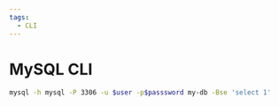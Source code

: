 ```yaml
---
tags:
  - CLI
---
```


# MySQL CLI

```bash
mysql -h mysql -P 3306 -u $user -p$passsword my-db -Bse 'select 1'
```
